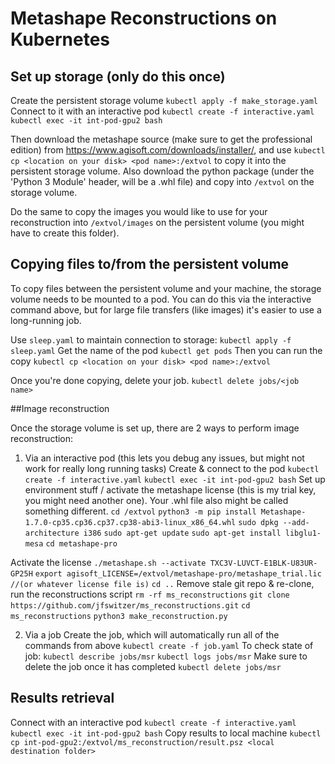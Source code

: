 # Metashape Reconstructions on Kubernetes
## Set up storage (only do this once)
Create the persistent storage volume
`kubectl apply -f make_storage.yaml`
Connect to it with an interactive pod
`kubectl create -f interactive.yaml`
`kubectl exec -it int-pod-gpu2 bash`

Then download the metashape source (make sure to get the professional edition) from https://www.agisoft.com/downloads/installer/, and use `kubectl cp <location on your disk> <pod name>:/extvol` to copy it into the persistent storage volume. Also download the python package (under the 'Python 3 Module' header, will be a .whl file) and copy into `/extvol` on the storage volume.

Do the same to copy the images you would like to use for your reconstruction into `/extvol/images` on the persistent volume (you might have to create this folder). 

## Copying files to/from the persistent volume
To copy files between the persistent volume and your machine, the storage volume needs to be mounted to a pod. You can do this via the interactive command above, but for large file transfers (like images) it's easier to use a long-running job.

Use `sleep.yaml` to maintain connection to storage:
`kubectl apply -f sleep.yaml`
Get the name of the pod
`kubectl get pods`
Then you can run the copy
`kubectl cp <location on your disk> <pod name>:/extvol`

Once you're done copying, delete your job.
`kubectl delete jobs/<job name>`

##Image reconstruction

Once the storage volume is set up, there are 2 ways to perform image reconstruction:

1. Via an interactive pod (this lets you debug any issues, but might not work for really long running tasks)
Create & connect to the pod
`kubectl create -f interactive.yaml`
`kubectl exec -it int-pod-gpu2 bash`
Set up environment stuff / activate the metashape license (this is my trial key, you might need another one). Your .whl file also might be called something different.
`cd /extvol`
`python3 -m pip install Metashape-1.7.0-cp35.cp36.cp37.cp38-abi3-linux_x86_64.whl`
`sudo dpkg --add-architecture i386`
`sudo apt-get update`
`sudo apt-get install libglu1-mesa`
`cd metashape-pro`

Activate the license
`./metashape.sh --activate TXC3V-LUVCT-E1BLK-U83UR-GP25H`
`export agisoft_LICENSE=/extvol/metashape-pro/metashape_trial.lic //(or whatever license file is)`
`cd ..`
Remove stale git repo & re-clone, run the reconstructions script
`rm -rf ms_reconstructions`
`git clone https://github.com/jfswitzer/ms_reconstructions.git`
`cd ms_reconstructions`
`python3 make_reconstruction.py`

2. Via a job
Create the job, which will automatically run all of the commands from above
`kubectl create -f job.yaml`
To check state of job:
`kubectl describe jobs/msr`
`kubectl logs jobs/msr`
Make sure to delete the job once it has completed
`kubectl delete jobs/msr`

## Results retrieval
Connect with an interactive pod
`kubectl create -f interactive.yaml`
`kubectl exec -it int-pod-gpu2 bash`
Copy results to local machine
`kubectl cp int-pod-gpu2:/extvol/ms_reconstruction/result.psz <local destination folder>`
